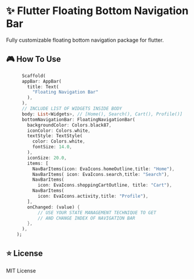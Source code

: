 # ✨ Flutter Floating Bottom Navigation Bar


Fully customizable floating bottom navigation package for flutter.

## 🎮 How To Use

```dart
      Scaffold(
      appBar: AppBar(
        title: Text(
          "Floating Navigation Bar"
        ),
      ),
      // INCLUDE LIST OF WIDGETS INSIDE BODY
      body: List<Widgets>, // [Home(), Search(), Cart(), Profile()]
      bottomNavigationBar: FloatingNavigationBar(
        backgroundColor: Colors.black87,
        iconColor: Colors.white,
        textStyle: TextStyle(
          color: Colors.white,
          fontSize: 14.0,
        ),
        iconSize: 20.0,
        items: [
          NavBarItems(icon: EvaIcons.homeOutline,title: "Home"),
          NavBarItems( icon: EvaIcons.search,title: "Search"),
          NavBarItems(
            icon: EvaIcons.shoppingCartOutline, title: "Cart"),
          NavBarItems(
            icon: EvaIcons.activity,title: "Profile"),
        ],
        onChanged: (value) {
            // USE YOUR STATE MANAGEMENT TECHNIQUE TO GET
            // AND CHANGE INDEX OF NAVIGATION BAR
        },
      ),
    );

```

<!-- 
<img width="450" height="900" src="https://github.com/right7ctrl/flutter_floating_bottom_navigation_bar/blob/master/image.png?raw=true"> -->

## ⭐️ License

MIT License

